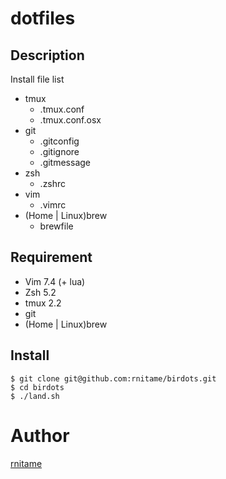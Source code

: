 # dotfiles

## Description
Install file list

- tmux
  - .tmux.conf
  - .tmux.conf.osx
- git
  - .gitconfig
  - .gitignore
  - .gitmessage
- zsh
  - .zshrc
- vim
  - .vimrc
- (Home | Linux)brew
  - brewfile

## Requirement

- Vim 7.4 (+ lua)
- Zsh 5.2
- tmux 2.2
- git
- (Home | Linux)brew

## Install

```
$ git clone git@github.com:rnitame/birdots.git
$ cd birdots
$ ./land.sh
```

# Author
[rnitame](https://github.com/rnitame)
